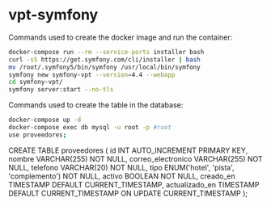 # vpt-symfony

Commands used to create the docker image and run the container:

```bash
docker-compose run --rm --service-ports installer bash
curl -sS https://get.symfony.com/cli/installer | bash
mv /root/.symfony5/bin/symfony /usr/local/bin/symfony
symfony new symfony-vpt --version=4.4 --webapp
cd symfony-vpt/
symfony server:start --no-tls
```

Commands used to create the table in the database:

```bash
docker-compose up -d
docker-compose exec db mysql -u root -p #root
use proveedores;
```
CREATE TABLE proveedores (
    id INT AUTO_INCREMENT PRIMARY KEY,
    nombre VARCHAR(255) NOT NULL,
    correo_electronico VARCHAR(255) NOT NULL,
    telefono VARCHAR(20) NOT NULL,
    tipo ENUM('hotel', 'pista', 'complemento') NOT NULL,
    activo BOOLEAN NOT NULL,
    creado_en TIMESTAMP DEFAULT CURRENT_TIMESTAMP,
    actualizado_en TIMESTAMP DEFAULT CURRENT_TIMESTAMP ON UPDATE CURRENT_TIMESTAMP
);
